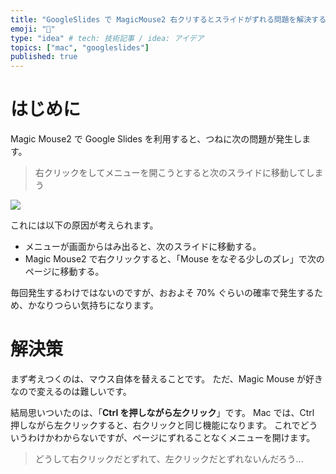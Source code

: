 ```yaml
---
title: "GoogleSlides で MagicMouse2 右クリするとスライドがずれる問題を解決する"
emoji: "🍣"
type: "idea" # tech: 技術記事 / idea: アイデア
topics: ["mac", "googleslides"]
published: true
---
```


# はじめに

Magic Mouse2 で Google Slides を利用すると、つねに次の問題が発生します。

> 右クリックをしてメニューを開こうとすると次のスライドに移動してしまう

![](https://i.gyazo.com/03e294da147b7409f294640a2a9e2cbc.gif)

これには以下の原因が考えられます。

- メニューが画面からはみ出ると、次のスライドに移動する。
- Magic Mouse2 で右クリックすると、「Mouse をなぞる少しのズレ」で次のページに移動する。

毎回発生するわけではないのですが、おおよそ 70% ぐらいの確率で発生するため、かなりつらい気持ちになります。

# 解決策

まず考えつくのは、マウス自体を替えることです。
ただ、Magic Mouse が好きなので変えるのは難しいです。

結局思いついたのは、「**Ctrl を押しながら左クリック**」です。
Mac では、Ctrl  押しながら左クリックすると、右クリックと同じ機能になります。
これでどういうわけかわからないですが、ページにずれることなくメニューを開けます。

> どうして右クリックだとずれて、左クリックだとずれないんだろう...
